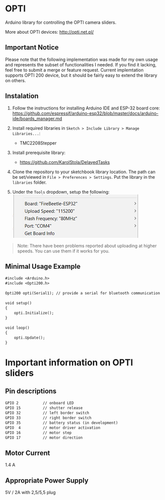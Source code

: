 # OPTI
Arduino library for controlling the OPTI camera sliders.

More about OPTI devices: http://opti.net.pl/

## Important Notice
Please note that the following implementation was made for my own usage and represents the subset of functionalities I needed. If you find it lacking, feel free to submit a merge or feature request. Current implemtation supports OPTI 200 device, but it should be fairly easy to extend the library on others.

## Instalation
1. Follow the instructions for installing Arduino IDE and ESP-32 board core:\
https://github.com/espressif/arduino-esp32/blob/master/docs/arduino-ide/boards_manager.md 

2. Install required libraries in `Sketch > Include Library > Manage Libraries...`:
    *  TMC2208Stepper

3. Install prerequisite library:
    * https://github.com/KarolStola/DelayedTasks

4. Clone the repository to your sketchbook library location. The path can be set/viewed in ```File > Preferences > Settings```. Put the library in the ```libraries``` folder.

5. Under the `Tools` dropdown, setup the following:\
![settings](ReadmeImages/Settings.png)
> Note: There have been problems reported about uploading at higher speeds. You can use them if it works for you.

## Minimal Usage Example
```
#include <Arduino.h>
#include <Opti200.h>

Opti200 opti(Serial1); // provide a serial for bluetooth communication

void setup()
{
	opti.Initialize();
}

void loop()
{
	opti.Update();
}
```

# Important information on OPTI sliders
## Pin descriptions
```
GPIO 2           // onboard LED
GPIO 15          // shutter release   
GPIO 32          // left border switch  
GPIO 33          // right border switch
GPIO 35          // battery status (in development)    
GPIO  4          // motor driver activation
GPIO 16          // motor step
GPIO 17          // motor direction
```

## Motor Current
1.4 A

## Appropriate Power Supply
5V / 2A with 2,5/5,5 plug

